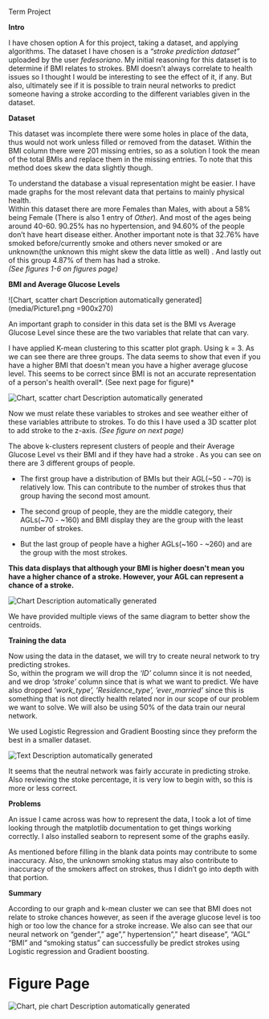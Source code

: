 Term Project

**Intro**

I have chosen option A for this project, taking a dataset, and applying
algorithms. The dataset I have chosen is a *“stroke prediction dataset”*
uploaded by the user *fedesoriano*. My initial reasoning for this dataset is to
determine if BMI relates to strokes. BMI doesn’t always correlate to health
issues so I thought I would be interesting to see the effect of it, if any. But
also, ultimately see if it is possible to train neural networks to predict
someone having a stroke according to the different variables given in the
dataset.

**Dataset**

This dataset was incomplete there were some holes in place of the data, thus
would not work unless filled or removed from the dataset. Within the BMI column
there were 201 missing entries, so as a solution I took the mean of the total
BMIs and replace them in the missing entries. To note that this method does skew
the data slightly though.

To understand the database a visual representation might be easier. I have made
graphs for the most relevant data that pertains to mainly physical health.  
Within this dataset there are more Females than Males, with about a 58% being
Female (There is also 1 entry of *Other*). And most of the ages being around
40-60. 90.25% has no hypertension, and 94.60% of the people don’t have heart
disease either. Another important note is that 32.76% have smoked
before/currently smoke and others never smoked or are unknown(the unknown this
might skew the data little as well) . And lastly out of this group 4.87% of them
has had a stroke.   
*(See figures 1-6 on figures page)*

**BMI and Average Glucose Levels**

![Chart, scatter chart Description automatically
generated](media/Picture1.png  =900x270)

An important graph to consider in this data set is the BMI vs Average Glucose Level since these are
the two variables that relate that can vary.

I have applied K-mean clustering to this scatter plot graph. Using k = 3. As we
can see there are three groups. The data seems to show that even if you have a
higher BMI that doesn't mean you have a higher average glucose level. This seems
to be correct since BMI is not an accurate representation of a person's health
overall*. (See next page for figure)*

![Chart, scatter chart Description automatically
generated](media/Picture2.png)

Now we must relate these variables to strokes and see weather either of these
variables attribute to strokes. To do this I have used a 3D scatter plot to add
stroke to the z-axis. *(See figure on next page)*

The above k-clusters represent clusters of people and their Average Glucose
Level vs their BMI and if they have had a stroke . As you can see on there are 3
different groups of people.

-   The first group have a distribution of BMIs but their AGL(\~50 - \~70) is
    relatively low. This can contribute to the number of strokes thus that group
    having the second most amount.

-   The second group of people, they are the middle category, their AGLs(\~70 -
    \~160) and BMI display they are the group with the least number of strokes.

-   But the last group of people have a higher AGLs(\~160 - \~260) and are the
    group with the most strokes.

**This data displays that although your BMI is higher doesn't mean you have a
higher chance of a stroke. However, your AGL can represent a chance of a
stroke.**

![Chart Description automatically
generated](media/Picture3.png)

We have provided multiple views of the same diagram to better show the
centroids.

**Training the data**

Now using the data in the dataset, we will try to create neural network to try
predicting strokes.   
So, within the program we will drop the *‘ID’* column since it is not needed,
and we drop *‘stroke’* column since that is what we want to predict. We have
also dropped *‘work_type’, ’Residence_type’, ’ever_married’* since this is
something that is not directly health related nor in our scope of our problem we
want to solve. We will also be using 50% of the data train our neural network.  

We used Logistic Regression and Gradient Boosting since they preform the best in
a smaller dataset.

![Text Description automatically
generated](media/Picture6.png)

It seems that the neutral network was fairly accurate in predicting stroke. Also
reviewing the stoke percentage, it is very low to begin with, so this is more or
less correct.

**Problems**

An issue I came across was how to represent the data, I took a lot of time
looking through the matplotlib documentation to get things working correctly. I
also installed seaborn to represent some of the graphs easily.

As mentioned before filling in the blank data points may contribute to some
inaccuracy. Also, the unknown smoking status may also contribute to inaccuracy
of the smokers affect on strokes, thus I didn’t go into depth with that portion.

**Summary**

According to our graph and k-mean cluster we can see that BMI does not relate to
stroke chances however, as seen if the average glucose level is too high or too
low the chance for a stroke increase. We also can see that our neural network on
“gender”,” age”,” hypertension”,” heart disease”, “AGL” “BMI” and “smoking
status” can successfully be predict strokes using Logistic regression and
Gradient boosting.

# Figure Page

![Chart, pie chart Description automatically
generated](media/Picture7.png)
